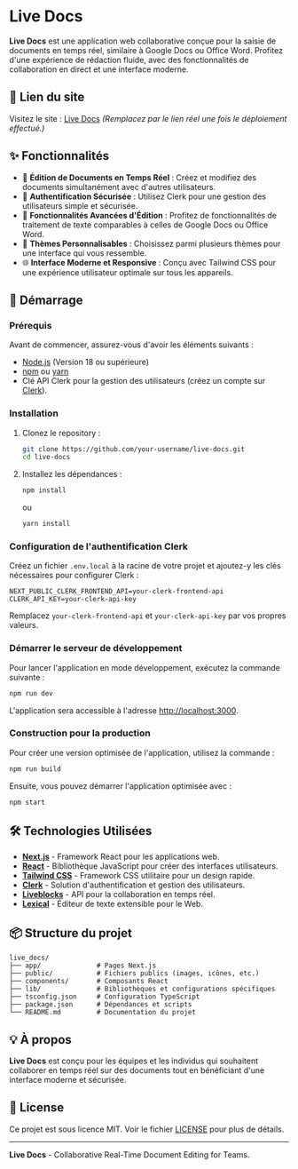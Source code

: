 
# Live Docs

**Live Docs** est une application web collaborative conçue pour la saisie de documents en temps réel, similaire à Google Docs ou Office Word. Profitez d'une expérience de rédaction fluide, avec des fonctionnalités de collaboration en direct et une interface moderne.

## 🔗 Lien du site

Visitez le site : [Live Docs](https://live-docs.onrender.com) *(Remplacez par le lien réel une fois le déploiement effectué.)*

## ✨ Fonctionnalités

- 📝 **Édition de Documents en Temps Réel** : Créez et modifiez des documents simultanément avec d'autres utilisateurs.
- 👥 **Authentification Sécurisée** : Utilisez Clerk pour une gestion des utilisateurs simple et sécurisée.
- 📄 **Fonctionnalités Avancées d'Édition** : Profitez de fonctionnalités de traitement de texte comparables à celles de Google Docs ou Office Word.
- 🎨 **Thèmes Personnalisables** : Choisissez parmi plusieurs thèmes pour une interface qui vous ressemble.
- 🌐 **Interface Moderne et Responsive** : Conçu avec Tailwind CSS pour une expérience utilisateur optimale sur tous les appareils.

## 🚀 Démarrage

### Prérequis

Avant de commencer, assurez-vous d'avoir les éléments suivants :

- [Node.js](https://nodejs.org/en/) (Version 18 ou supérieure)
- [npm](https://www.npmjs.com/) ou [yarn](https://yarnpkg.com/)
- Clé API Clerk pour la gestion des utilisateurs (créez un compte sur [Clerk](https://clerk.dev/)).

### Installation

1. Clonez le repository :
   ```bash
   git clone https://github.com/your-username/live-docs.git
   cd live-docs
   ```

2. Installez les dépendances :
   ```bash
   npm install
   ```
   ou
   ```bash
   yarn install
   ```

### Configuration de l'authentification Clerk

Créez un fichier `.env.local` à la racine de votre projet et ajoutez-y les clés nécessaires pour configurer Clerk :

```env
NEXT_PUBLIC_CLERK_FRONTEND_API=your-clerk-frontend-api
CLERK_API_KEY=your-clerk-api-key
```

Remplacez `your-clerk-frontend-api` et `your-clerk-api-key` par vos propres valeurs.

### Démarrer le serveur de développement

Pour lancer l'application en mode développement, exécutez la commande suivante :

```bash
npm run dev
```

L'application sera accessible à l'adresse [http://localhost:3000](http://localhost:3000).

### Construction pour la production

Pour créer une version optimisée de l'application, utilisez la commande :

```bash
npm run build
```

Ensuite, vous pouvez démarrer l'application optimisée avec :

```bash
npm start
```

## 🛠️ Technologies Utilisées

- **[Next.js](https://nextjs.org/)** - Framework React pour les applications web.
- **[React](https://reactjs.org/)** - Bibliothèque JavaScript pour créer des interfaces utilisateurs.
- **[Tailwind CSS](https://tailwindcss.com/)** - Framework CSS utilitaire pour un design rapide.
- **[Clerk](https://clerk.dev/)** - Solution d'authentification et gestion des utilisateurs.
- **[Liveblocks](https://liveblocks.io/)** - API pour la collaboration en temps réel.
- **[Lexical](https://lexical.dev/)** - Éditeur de texte extensible pour le Web.

## 📦 Structure du projet

```
live_docs/
├── app/              # Pages Next.js
├── public/           # Fichiers publics (images, icônes, etc.)
├── components/       # Composants React
├── lib/              # Bibliothèques et configurations spécifiques
├── tsconfig.json     # Configuration TypeScript
├── package.json      # Dépendances et scripts
└── README.md         # Documentation du projet
```

## 💡 À propos

**Live Docs** est conçu pour les équipes et les individus qui souhaitent collaborer en temps réel sur des documents tout en bénéficiant d'une interface moderne et sécurisée.

## 📄 License

Ce projet est sous licence MIT. Voir le fichier [LICENSE](LICENSE) pour plus de détails.

---

**Live Docs** - Collaborative Real-Time Document Editing for Teams.